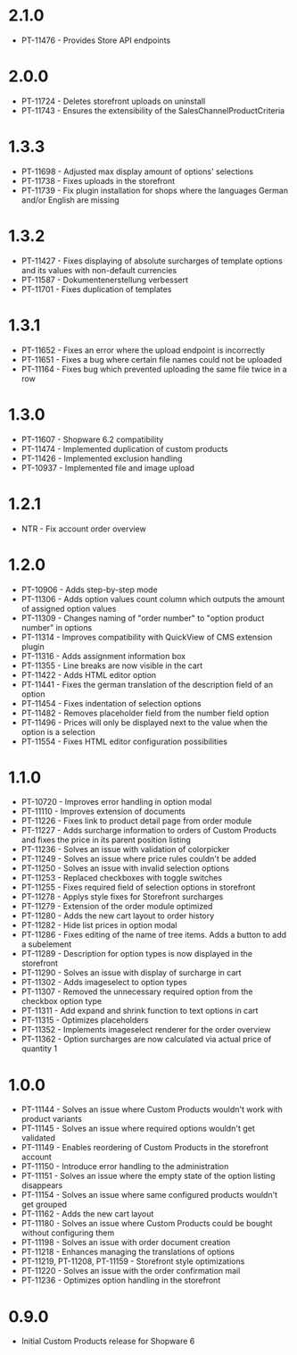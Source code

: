 # 2.1.0
- PT-11476 - Provides Store API endpoints

# 2.0.0
- PT-11724 - Deletes storefront uploads on uninstall
- PT-11743 - Ensures the extensibility of the SalesChannelProductCriteria

# 1.3.3
- PT-11698 - Adjusted max display amount of options' selections
- PT-11738 - Fixes uploads in the storefront
- PT-11739 - Fix plugin installation for shops where the languages German and/or English are missing

# 1.3.2
- PT-11427 - Fixes displaying of absolute surcharges of template options and its values with non-default currencies
- PT-11587 - Dokumentenerstellung verbessert
- PT-11701 - Fixes duplication of templates

# 1.3.1
- PT-11652 - Fixes an error where the upload endpoint is incorrectly
- PT-11651 - Fixes a bug where certain file names could not be uploaded
- PT-11164 - Fixes bug which prevented uploading the same file twice in a row

# 1.3.0
- PT-11607 - Shopware 6.2 compatibility
- PT-11474 - Implemented duplication of custom products
- PT-11426 - Implemented exclusion handling
- PT-10937 - Implemented file and image upload

# 1.2.1
- NTR - Fix account order overview

# 1.2.0
- PT-10906 - Adds step-by-step mode
- PT-11306 - Adds option values count column which outputs the amount of assigned option values
- PT-11309 - Changes naming of "order number" to "option product number" in options
- PT-11314 - Improves compatibility with QuickView of CMS extension plugin
- PT-11316 - Adds assignment information box
- PT-11355 - Line breaks are now visible in the cart
- PT-11422 - Adds HTML editor option
- PT-11441 - Fixes the german translation of the description field of an option
- PT-11454 - Fixes indentation of selection options
- PT-11482 - Removes placeholder field from the number field option
- PT-11496 - Prices will only be displayed next to the value when the option is a selection
- PT-11554 - Fixes HTML editor configuration possibilities

# 1.1.0
- PT-10720 - Improves error handling in option modal
- PT-11110 - Improves extension of documents
- PT-11226 - Fixes link to product detail page from order module
- PT-11227 - Adds surcharge information to orders of Custom Products and fixes the price in its parent position listing
- PT-11236 - Solves an issue with validation of colorpicker
- PT-11249 - Solves an issue where price rules couldn't be added
- PT-11250 - Solves an issue with invalid selection options
- PT-11253 - Replaced checkboxes with toggle switches
- PT-11255 - Fixes required field of selection options in storefront
- PT-11278 - Applys style fixes for Storefront surcharges
- PT-11279 - Extension of the order module optimized
- PT-11280 - Adds the new cart layout to order history
- PT-11282 - Hide list prices in option modal
- PT-11286 - Fixes editing of the name of tree items. Adds a button to add a subelement
- PT-11289 - Description for option types is now displayed in the storefront
- PT-11290 - Solves an issue with display of surcharge in cart
- PT-11302 - Adds imageselect to option types
- PT-11307 - Removed the unnecessary required option from the checkbox option type
- PT-11311 - Add expand and shrink function to text options in cart
- PT-11315 - Optimizes placeholders
- PT-11352 - Implements imageselect renderer for the order overview
- PT-11362 - Option surcharges are now calculated via actual price of quantity 1

# 1.0.0
- PT-11144 - Solves an issue where Custom Products wouldn't work with product variants
- PT-11145 - Solves an issue where required options wouldn't get validated
- PT-11149 - Enables reordering of Custom Products in the storefront account
- PT-11150 - Introduce error handling to the administration
- PT-11151 - Solves an issue where the empty state of the option listing disappears
- PT-11154 - Solves an issue where same configured products wouldn't get grouped
- PT-11162 - Adds the new cart layout
- PT-11180 - Solves an issue where Custom Products could be bought without configuring them
- PT-11198 - Solves an issue with order document creation
- PT-11218 - Enhances managing the translations of options
- PT-11219, PT-11208, PT-11159 - Storefront style optimizations
- PT-11220 - Solves an issue with the order confirmation mail
- PT-11236 - Optimizes option handling in the storefront

# 0.9.0
- Initial Custom Products release for Shopware 6
